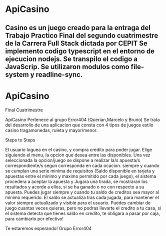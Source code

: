 # ApiCasino
Casino es un juego creado para la entraga del Trabajo Practico Final del segundo cuatrimestre de la Carrera Full Stack dictada por CEPIT
Se implemento codigo typescript en el entorno de ejecucion nodejs.
Se transpilo el codigo a JavaScrip.
Se utilizaron modulos como file-system y readline-sync.
-----------
# ApiCasino
Final Cuatrimestre

ApiCasino Pertenece al grupo Error404 (Querian,Marcelo  y Bruno)
Se trata del desarrollo de una aplicacion que consta con 4 tipos de juegos estilo casino
tragamonedas, ruleta y mayor/menor.

Steps to Steps

El usuario loguea en el casino, y compra credito para poder jugar.
Elige siguiendo el menu, la opcion que desea entre las disponibles.
Una vez seleccionada la opcion/juego se dispone a realizar la/s apuesta/s correspondiente/s segun corresponda en cada ocacion.
siempre y cuando se cumplan una serie minima de requisitos (Saldo disponible en tarjeta y apuestas entre el minimo y maximo permitido por cada juego), el sistema
procedera a aceptar la apuesta y Jugara una tirada, se mostraran los resultados y acorde a ellos, si se ha ganado o no con respecto a su apuesta.
Puedes jugar siempre y cuando tu saldo de creditos sea mayor al minimo requerido.
El saldo se actualiza tras cada jugada, para mantener el valor siempre actualizado y visible para el usuario.
Puedes cambiar de juego cuantas veces quieras, pero no podras llevarte el credito a tu casa, si el sistema detecta que tienes saldo en credito, te obligara a pasar por
caja, para cambiarlo por efectivo!

Te estaremos esperando!
Grupo Error404